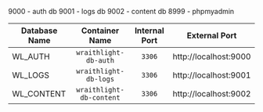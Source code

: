 9000 - auth db
9001 - logs db
9002 - content db
8999 - phpmyadmin

| Database Name     | Container Name            | Internal Port | External Port         |
| ---               | :-:                       | :-:           | :-:                   |
| WL_AUTH           | `wraithlight-db-auth`     | `3306`        | http://localhost:9000 |
| WL_LOGS           | `wraithlight-db-logs`     | `3306`        | http://localhost:9001 |
| WL_CONTENT        | `wraithlight-db-content`  | `3306`        | http://localhost:9002 |
